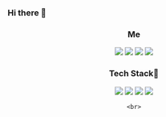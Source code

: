 ### Hi there 👋

<div align="center">
    <h3 align="center">Me</h3>
<a href="https://url.kr/49rxa2" target="_blank"><img src="https://img.shields.io/badge/Blog-2e3338?style=flat-square&logo=Notion&logoColor=white"/></a>
<a href="https://www.instagram.com/_uyouu" target="_blank"><img src="https://img.shields.io/badge/_uyouu-FB3958?style=flat-square&logo=Instagram&logoColor=white"/></a>
<span><img src="https://img.shields.io/badge/eeheueklf-EA4335?style=flat-square&logo=Gmail&logoColor=white"/></span>
<a href="https://velog.io/@woo0_hooo"><img src="https://img.shields.io/badge/Tech%20Blog-11B48A?style=flat-square&logo=Vimeo&logoColor=white&link=https://velog.io/@woo0_hooo"/></a>
<br>
    
  <h3 align="center">Tech Stack💟</h3>
<span><img src="https://img.shields.io/badge/JavaScript-F7DF1E?style=flat-square&logo=JavaScript&logoColor=white"><span>
<span><img src="https://img.shields.io/badge/MySQL-4479A1?style=flat-square&logo=MySQL&logoColor=white"></span>
<img src="https://img.shields.io/badge/css-1572B6?style=flat-square&logo=css3&logoColor=white"/></a>
<span><img src="https://img.shields.io/badge/C++-00599C?style=flat-square&logo=Cplusplus&logoColor=white"></span>

    <br>

<!--![Anurag's GitHub stats](https://github-readme-stats.vercel.app/api?username=eeheueklf&show_icons=true&theme=dracula)-->
</div>

